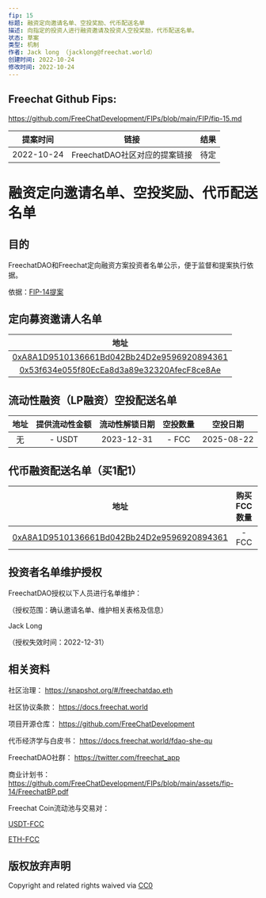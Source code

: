 ```yaml
---
fip: 15
标题: 融资定向邀请名单、空投奖励、代币配送名单
描述: 向指定的投资人进行融资邀请及投资人空投奖励，代币配送名单。
状态: 草案
类型: 机制
作者: Jack long （jacklong@freechat.world）
创建时间: 2022-10-24
修改时间: 2022-10-24
---
```


## Freechat Github Fips: 

https://github.com/FreeChatDevelopment/FIPs/blob/main/FIP/fip-15.md


  | 提案时间 | 链接 | 结果 |
  |:-:|:-:|:-:|
  |2022-10-24|FreechatDAO社区对应的提案链接|待定|

# 融资定向邀请名单、空投奖励、代币配送名单

## 目的
FreechatDAO和Freechat定向融资方案投资者名单公示，便于监督和提案执行依据。

依据：[FIP-14提案](https://github.com/FreeChatDevelopment/FIPs/blob/main/FIP/fip-14.md)

## 定向募资邀请人名单
|地址| 
|:-:|
|[0xA8A1D9510136661Bd042Bb24D2e9596920894361](https://etherscan.io/address/0xa8a1d9510136661bd042bb24d2e9596920894361)|
|[0x53f634e055f80EcEa8d3a89e32320AfecF8ce8Ae](https://etherscan.io/address/0x53f634e055f80EcEa8d3a89e32320AfecF8ce8Ae)|

## 流动性融资（LP融资）空投配送名单
|地址|提供流动性金额|流动性解锁日期|空投数量|空投日期|
|:-:|:----------:|:----------:|:----:|:----:|
| 无 | - USDT | 2023-12-31 | - FCC | 2025-08-22 |

## 代币融资配送名单（买1配1）
|地址|购买FCC数量|购买部分解锁日期|配送数量|配送日期|
|:-:|:----------:|:----------:|:----:|:----:|
|[0xA8A1D9510136661Bd042Bb24D2e9596920894361](https://etherscan.io/address/0xa8a1d9510136661bd042bb24d2e9596920894361)| - FCC | 2023-12-31 | - FCC | 2025-08-22 |

## 投资者名单维护授权
FreechatDAO授权以下人员进行名单维护：

（授权范围：确认邀请名单、维护相关表格及信息）

Jack Long

（授权失效时间：2022-12-31）

## 相关资料

社区治理：
https://snapshot.org/#/freechatdao.eth

社区协议条款：
https://docs.freechat.world

项目开源仓库：
https://github.com/FreeChatDevelopment

代币经济学与白皮书：
https://docs.freechat.world/fdao-she-qu

FreechatDAO社群：
https://twitter.com/freechat_app

商业计划书：https://github.com/FreeChatDevelopment/FIPs/blob/main/assets/fip-14/FreechatBP.pdf

Freechat Coin流动池与交易对：

[USDT-FCC](https://info.uniswap.org/#/pools/0x03de8b89caa2bbe8bf09979d370aaf08a35cbfa1)

[ETH-FCC](https://info.uniswap.org/#/pools/0xf9c97668f97160b18c87a40ea26c0c87e9becc8d)

## 版权放弃声明
Copyright and related rights waived via [CC0](https://github.com/ethereum/EIPs/blob/master/LICENSE.md)